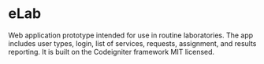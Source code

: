 # eLab
Web application prototype intended for use in routine laboratories. The app includes user types, login, list of services, requests, assignment, and results reporting. It is built on the Codeigniter framework MIT licensed.
